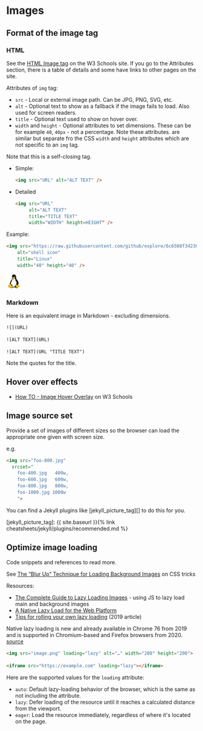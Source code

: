 # Images


## Format of the image tag

### HTML

See the [HTML Image tag](https://www.w3schools.com/tags/tag_img.asp) on the W3 Schools site. If you go to the Attributes section, there is a table of details and some have links to other pages on the site.

Attributes of `img` tag:

- `src` - Local or external image path. Can be JPG, PNG, SVG, etc.
- `alt` - Optional text to show as a fallback if the image fails to load. Also used for screen readers.
- `title` - Optional text used to show on hover over.
- `width` and `height` - Optional attributes to set dimensions. These can be for example `40`, `40px` - not a percentage. Note these attributes. are similar but separate fro the CSS `width` and `height` attributes which are not specific to an `img` tag.

Note that this is a self-closing tag.

- Simple:
    ```html
    <img src="URL" alt="ALT TEXT" />
    ```
- Detailed
    ```html
    <img src="URL"
         alt="ALT TEXT"
         title="TITLE TEXT"
         width="WIDTH" height=HEIGHT" />
    ```

Example:

```html
<img src="https://raw.githubusercontent.com/github/explore/6c6508f34230f0ac0d49e847a326429eefbfc030/topics/linux/linux.png"
    alt="shell icon"
    title="Linux"
    width="40" height="40" />
```

<img src="https://raw.githubusercontent.com/github/explore/6c6508f34230f0ac0d49e847a326429eefbfc030/topics/linux/linux.png"
     alt="shell icon"
     title="Linux"
     width="40" height="40" />

### Markdown

Here is an equivalent image in Markdown - excluding dimensions.

```
![](URL)

![ALT TEXT](URL)

![ALT TEXT](URL "TITLE TEXT")
```

Note the quotes for the title.


## Hover over effects

- [How TO - Image Hover Overlay](https://www.w3schools.com/howto/howto_css_image_overlay.asp) on W3 Schools


## Image source set

Provide a set of images of different sizes so the browser can load the appropriate one given with screen size.

e.g.

```html
<img src="foo-800.jpg"
  srcset="
    foo-400.jpg   400w,
    foo-600.jpg   600w,
    foo-800.jpg   800w,
    foo-1000.jpg 1000w
    ">
```

You can find a Jekyll plugins like [jekyll_picture_tag][] to do this for you.

[jekyll_picture_tag]: {{ site.baseurl }}{% link cheatsheets/jekyll/plugins/recommended.md %}


## Optimize image loading

Code snippets and references to read more.

See [The “Blur Up” Technique for Loading Background Images](https://css-tricks.com/the-blur-up-technique-for-loading-background-images/) on CSS tricks

Resources:

- [The Complete Guide to Lazy Loading Images](https://css-tricks.com/the-complete-guide-to-lazy-loading-images/) - using JS to lazy load main and background images
- [A Native Lazy Load for the Web Platform](https://css-tricks.com/a-native-lazy-load-for-the-web-platform/)
- [Tips for rolling your own lazy loading](https://css-tricks.com/tips-for-rolling-your-own-lazy-loading/) (2019 article)

Native lazy loading is new and already available in Chrome 76 from 2019 and is supported in Chromium-based and Firefox browsers from 2020. [source](https://web.dev/native-lazy-loading/)

```html
<img src="image.png" loading="lazy" alt="…" width="200" height="200">

<iframe src="https://example.com" loading="lazy"></iframe>
```

Here are the supported values for the `loading` attribute:

- `auto`: Default lazy-loading behavior of the browser, which is the same as not including the attribute.
- `lazy`: Defer loading of the resource until it reaches a calculated distance from the viewport.
- `eager`: Load the resource immediately, regardless of where it's located on the page.
